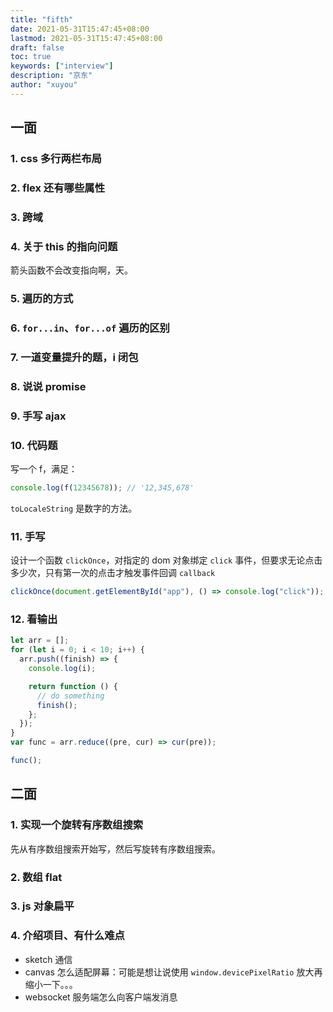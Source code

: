 ```yaml
---
title: "fifth"
date: 2021-05-31T15:47:45+08:00
lastmod: 2021-05-31T15:47:45+08:00
draft: false
toc: true
keywords: ["interview"]
description: "京东"
author: "xuyou"
---
```


## 一面

### 1. css 多行两栏布局

### 2. flex 还有哪些属性

### 3. 跨域

### 4. 关于 this 的指向问题

箭头函数不会改变指向啊，天。

### 5. 遍历的方式

### 6. `for...in`、`for...of` 遍历的区别

### 7. 一道变量提升的题，i 闭包

### 8. 说说 promise

### 9. 手写 ajax

### 10. 代码题

写一个 f，满足：

```js
console.log(f(12345678)); // '12,345,678'
```

`toLocaleString` 是数字的方法。

### 11. 手写

设计一个函数 `clickOnce`，对指定的 dom 对象绑定 `click` 事件，但要求无论点击多少次，只有第一次的点击才触发事件回调 `callback`

```js
clickOnce(document.getElementById("app"), () => console.log("click"));
```

### 12. 看输出

```js
let arr = [];
for (let i = 0; i < 10; i++) {
  arr.push((finish) => {
    console.log(i);

    return function () {
      // do something
      finish();
    };
  });
}
var func = arr.reduce((pre, cur) => cur(pre));

func();
```

## 二面

### 1. 实现一个旋转有序数组搜索

先从有序数组搜索开始写，然后写旋转有序数组搜索。

### 2. 数组 flat

### 3. js 对象扁平

### 4. 介绍项目、有什么难点

- sketch 通信
- canvas 怎么适配屏幕：可能是想让说使用 `window.devicePixelRatio` 放大再缩小一下。。。
- websocket 服务端怎么向客户端发消息
